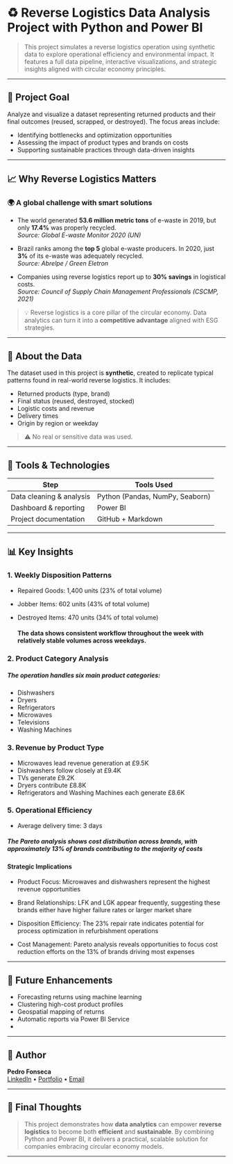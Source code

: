 # ♻️ Reverse Logistics Data Analysis Project with Python and Power BI

> This project simulates a reverse logistics operation using synthetic data to explore operational efficiency and environmental impact. It features a full data pipeline, interactive visualizations, and strategic insights aligned with circular economy principles.

---

## 🧭 Project Goal

Analyze and visualize a dataset representing returned products and their final outcomes (reused, scrapped, or destroyed). The focus areas include:

- Identifying bottlenecks and optimization opportunities
- Assessing the impact of product types and brands on costs
- Supporting sustainable practices through data-driven insights

---

## 📈 Why Reverse Logistics Matters

### 🌍 A global challenge with smart solutions

- The world generated **53.6 million metric tons** of e-waste in 2019, but only **17.4%** was properly recycled.  
  _Source: Global E-waste Monitor 2020 (UN)_

- Brazil ranks among the **top 5** global e-waste producers. In 2020, just **3%** of its e-waste was adequately recycled.  
  _Source: Abrelpe / Green Eletron_

- Companies using reverse logistics report up to **30% savings** in logistical costs.  
  _Source: Council of Supply Chain Management Professionals (CSCMP, 2021)_

> 💡 Reverse logistics is a core pillar of the circular economy. Data analytics can turn it into a **competitive advantage** aligned with ESG strategies.

---

## 🧪 About the Data

The dataset used in this project is **synthetic**, created to replicate typical patterns found in real-world reverse logistics. It includes:

- Returned products (type, brand)
- Final status (reused, destroyed, stocked)
- Logistic costs and revenue
- Delivery times
- Origin by region or weekday

> ⚠️ No real or sensitive data was used.

---

## 🧰 Tools & Technologies

| Step | Tools Used |
|------|-------------|
| Data cleaning & analysis | Python (Pandas, NumPy, Seaborn) |
| Dashboard & reporting | Power BI |
| Project documentation | GitHub + Markdown |

---

## 📊 Key Insights

### 1. Weekly Disposition Patterns
- Repaired Goods: 1,400 units (23% of total volume)
- Jobber Items: 602 units (43% of total volume)
- Destroyed Items: 470 units (34% of total volume)

  #### The data shows consistent workflow throughout the week with relatively stable volumes across weekdays.

### 2. Product Category Analysis
##### The operation handles six main product categories:

- Dishwashers
- Dryers
- Refrigerators
- Microwaves
- Televisions
- Washing Machines

### 3. Revenue by Product Type
- Microwaves lead revenue generation at £9.5K
- Dishwashers follow closely at £9.4K
- TVs generate £9.2K
- Dryers contribute £8.8K
- Refrigerators and Washing Machines each generate £8.6K

### 5. Operational Efficiency
- Average delivery time: 3 days

##### The Pareto analysis shows cost distribution across brands, with approximately 13% of brands contributing to the majority of costs

#### Strategic Implications
- Product Focus: Microwaves and dishwashers represent the highest revenue opportunities

- Brand Relationships: LFK and LGK appear frequently, suggesting these brands either have higher failure rates or larger market share

- Disposition Efficiency: The 23% repair rate indicates potential for process optimization in refurbishment operations

- Cost Management: Pareto analysis reveals opportunities to focus cost reduction efforts on the 13% of brands driving most expenses

---

## 🚀 Future Enhancements

- Forecasting returns using machine learning
- Clustering high-cost product profiles
- Geospatial mapping of returns
- Automatic reports via Power BI Service
- 
---

## 👤 Author

**Pedro Fonseca**  
[LinkedIn](https://www.linkedin.com/) • [Portfolio](https://) • [Email](mailto:your@email.com)

---

## 🧠 Final Thoughts

> This project demonstrates how **data analytics** can empower **reverse logistics** to become both **efficient** and **sustainable**. By combining Python and Power BI, it delivers a practical, scalable solution for companies embracing circular economy models.

---


